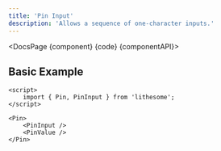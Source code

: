 ```yaml
---
title: 'Pin Input'
description: 'Allows a sequence of one-character inputs.'
---
```


<script>
	import {DocsPage} from '$site/index.ts';

	import componentAPI from './api';
	import {default as component} from './component.svelte';
	import {default as code} from './component.svelte?raw';
</script>

<DocsPage {component} {code} {componentAPI}>

## Basic Example

```svelte
<script>
	import { Pin, PinInput } from 'lithesome';
</script>

<Pin>
	<PinInput />
	<PinValue />
</Pin>
```

</DocsPage>
